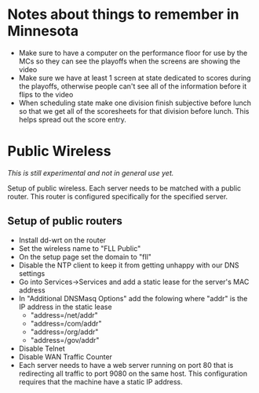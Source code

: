 Notes about things to remember in Minnesota
===========================================

  * Make sure to have a computer on the performance floor for use by the MCs so they can see the playoffs when the screens are showing the video
  * Make sure we have at least 1 screen at state dedicated to scores during the playoffs, otherwise people can't see all of the information before it flips to the video
  * When scheduling state make one division finish subjective before lunch so that we get all of the scoresheets for that division before lunch. This helps spread out the score entry.

Public Wireless
==============

*This is still experimental and not in general use yet.*

Setup of public wireless. Each server needs to be matched with a public router. This router is configured specifically for the specified server.

Setup of public routers
-----------------------
  * Install dd-wrt on the router
  * Set the wireless name to "FLL Public"
  * On the setup page set the domain to "fll"
  * Disable the NTP client to keep it from getting unhappy with our DNS settings
  * Go into Services->Services and add a static lease for the server's MAC address
  * In "Additional DNSMasq Options" add the folowing where "addr" is the IP address in the static lease
    * "address=/net/addr" 
    * "address=/com/addr" 
    * "address=/org/addr" 
    * "address=/gov/addr" 
  * Disable Telnet
  * Disable WAN Traffic Counter
  * Each server needs to have a web server running on port 80 that is redirecting all traffic to port 9080 on the same host. This configuration requires that the machine have a static IP address.